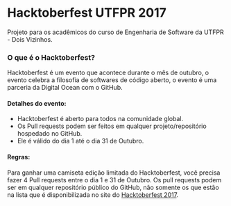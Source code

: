 # Hacktoberfest UTFPR 2017

Projeto para os acadêmicos do curso de Engenharia de Software da UTFPR - Dois Vizinhos.

### O que é o Hacktoberfest?

Hacktoberfest é um evento que acontece durante o mês de outubro, o evento celebra a filosofia de softwares de código aberto, o evento é uma parceria da Digital Ocean com o GitHub.

#### Detalhes do evento:

 - Hacktoberfest é aberto para todos na comunidade global.
 - Os Pull requests podem ser feitos em qualquer projeto/repositório hospedado no GitHub.
 - Ele é válido do dia 1 até o dia 31 de Outubro.


#### Regras:

Para ganhar uma camiseta edição limitada do Hacktoberfest, você precisa fazer 4 Pull requests entre o dia 1 e 31 de Outubro. Os pull requests podem ser em qualquer repositório público do GitHub, não somente os que estão na lista que é disponibilizada no site do [Hacktoberfest 2017](https://hacktoberfest.digitalocean.com).